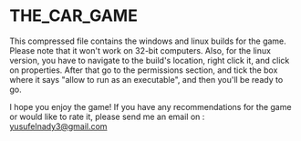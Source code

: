 # THE_CAR_GAME

This compressed file contains the windows and linux builds for the game. Please note that it won't work on 32-bit computers. 
Also, for the linux version, you have to navigate to the build's location, right click it, and click on properties. After that 
go to the permissions section, and tick the box where it says "allow to run as an executable", and then you'll be ready to go.

I hope you enjoy the game! If you have any recommendations for the game or would like to rate it, please send me an email on :
yusufelnady3@gmail.com
